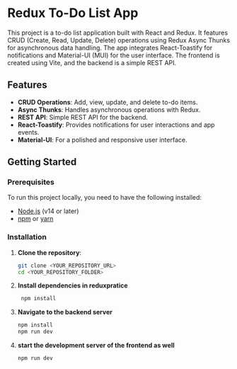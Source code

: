# Redux To-Do List App

This project is a to-do list application built with React and Redux. It features CRUD (Create, Read, Update, Delete) operations using Redux Async Thunks for asynchronous data handling. The app integrates React-Toastify for notifications and Material-UI (MUI) for the user interface. The frontend is created using Vite, and the backend is a simple REST API.

## Features

- **CRUD Operations**: Add, view, update, and delete to-do items.
- **Async Thunks**: Handles asynchronous operations with Redux.
- **REST API**: Simple REST API for the backend.
- **React-Toastify**: Provides notifications for user interactions and app events.
- **Material-UI**: For a polished and responsive user interface.

## Getting Started

### Prerequisites

To run this project locally, you need to have the following installed:

- [Node.js](https://nodejs.org/) (v14 or later)
- [npm](https://www.npmjs.com/) or [yarn](https://yarnpkg.com/)

### Installation

1. **Clone the repository**:
   ```bash
   git clone <YOUR_REPOSITORY_URL>
   cd <YOUR_REPOSITORY_FOLDER>
   ```
2. **Install dependencies in reduxpratice**
   ```bash
    npm install
   ```
3. **Navigate to the backend server**
    ```bash
    npm install
    npm run dev

4. **start the development server of the frontend as well**
    ```bash
    npm run dev
